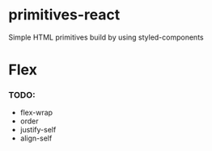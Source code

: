 # primitives-react
Simple HTML primitives build by using styled-components

# Flex
### TODO:
- flex-wrap
- order
- justify-self
- align-self